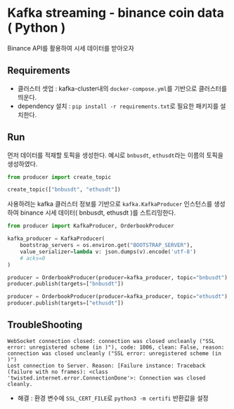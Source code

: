 # Kafka streaming - binance coin data ( Python )

Binance API를 활용하여 시세 데이터를 받아오자

## Requirements

- 클러스터 셋업 : kafka-cluster내의 `docker-compose.yml`를 기반으로 클러스터를 띄운다.
- dependency 설치 : `pip install -r requirements.txt`로 필요한 패키지를 설치한다.

## Run

먼저 데이터를 적재할 토픽을 생성한다. 예시로 `bnbusdt`, `ethusdt`라는 이름의 토픽을 생성하였다.
```python
from producer import create_topic

create_topic(["bnbusdt", "ethusdt"])
```

사용하려는 kafka 클러스터 정보를 기반으로 `kafka.KafkaProducer` 인스턴스를 생성하여 binance 시세 데이터( bnbusdt, ethusdt )를 스트리밍한다.
```python 
from producer import KafkaProducer, OrderbookProducer

kafka_producer = KafkaProducer(
    bootstrap_servers = os.environ.get("BOOTSTRAP_SERVER"),
    value_serializer=lambda v: json.dumps(v).encode('utf-8')
    # acks=0
)

producer = OrderbookProducer(producer=kafka_producer, topic="bnbusdt")
producer.publish(targets=["bnbusdt"])

producer = OrderbookProducer(producer=kafka_producer, topic="ethusdt")
producer.publish(targets=["ethusdt"])
```

## TroubleShooting
```
WebSocket connection closed: connection was closed uncleanly ("SSL error: unregistered scheme (in )"), code: 1006, clean: False, reason: connection was closed uncleanly ("SSL error: unregistered scheme (in )")
Lost connection to Server. Reason: [Failure instance: Traceback (failure with no frames): <class 'twisted.internet.error.ConnectionDone'>: Connection was closed cleanly.
```
- 해결 : 환경 변수에 `SSL_CERT_FILE`로 `python3 -m certifi` 반환값을 설정